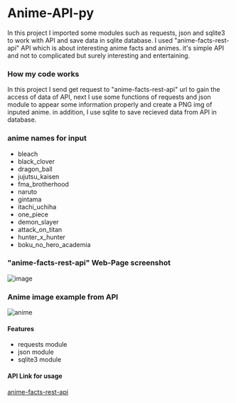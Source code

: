 # Anime-API-py
In this project I imported some modules such as requests, json and sqlite3 to work with API and save data in sqlite database. I used "anime-facts-rest-api" API
which is about interesting anime facts and animes. it's simple API and not to complicated but surely interesting and entertaining.

### How my code works
In this project I send get request to  "anime-facts-rest-api" url to gain the access of data of API, next I use some functions of requests and json module to appear
some information properly and create a PNG img of inputed anime. in addition, I use sqlite to save recieved data from API in database.

### anime names for input
* bleach
* black_clover
* dragon_ball
* jujutsu_kaisen
* fma_brotherhood
* naruto
* gintama
* itachi_uchiha
* one_piece
* demon_slayer
* attack_on_titan
* hunter_x_hunter
* boku_no_hero_academia


### "anime-facts-rest-api" Web-Page screenshot
![image](https://user-images.githubusercontent.com/93348926/168296111-896f1ced-92f8-42e0-bf23-3333f4fdcba7.png)



### Anime image example from API
![anime](https://user-images.githubusercontent.com/93348926/168296377-d492c3c4-2944-415f-b078-c07ebb6ec3c9.png)



#### Features
* requests module
* json module
* sqlite3 module

#### API Link for usage
[anime-facts-rest-api](https://chandan-02.github.io/anime-facts-rest-api/)


